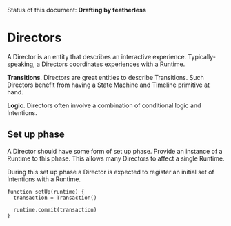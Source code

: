 Status of this document: **Drafting by featherless**

# Directors

A Director is an entity that describes an interactive experience. Typically-speaking, a Directors coordinates experiences with a Runtime.

**Transitions**. Directors are great entities to describe Transitions. Such Directors benefit from having a State Machine and Timeline primitive at hand.

**Logic**. Directors often involve a combination of conditional logic and Intentions.

## Set up phase

A Director should have some form of set up phase. Provide an instance of a Runtime to this phase. This allows many Directors to affect a single Runtime.

During this set up phase a Director is expected to register an initial set of Intentions with a Runtime.

    function setUp(runtime) {
      transaction = Transaction()
      
      runtime.commit(transaction)
    }